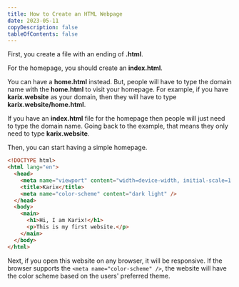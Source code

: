 ```yaml
---
title: How to Create an HTML Webpage
date: 2023-05-11
copyDescription: false
tableOfContents: false
---
```


First, you create a file with an ending of **.html**.

For the homepage, you should create an **index.html**.

You can have a **home.html** instead. But, people will have to type the domain name with the **home.html** to visit your homepage. For example, if you have **karix.website** as your domain, then they will have to type **karix.website/home.html**.

If you have an **index.html** file for the homepage then people will just need to type the domain name. Going back to the example, that means they only need to type **karix.website**.

Then, you can start having a simple homepage.

```html
<!DOCTYPE html>
<html lang="en">
  <head>
    <meta name="viewport" content="width=device-width, initial-scale=1.0" />
    <title>Karix</title>
    <meta name="color-scheme" content="dark light" />
  </head>
  <body>
    <main>
      <h1>Hi, I am Karix!</h1>
      <p>This is my first website.</p>
    </main>
  </body>
</html>
```

Next, if you open this website on any browser, it will be responsive. If the browser supports the `<meta name="color-scheme" />`, the website will have the color scheme based on the users' preferred theme.
